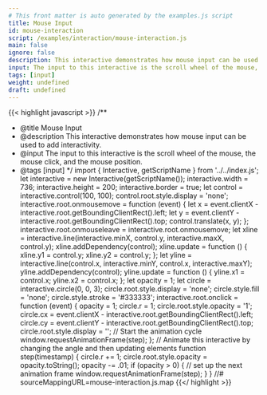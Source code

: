 ```yaml
---
# This front matter is auto generated by the examples.js script
title: Mouse Input
id: mouse-interaction
script: /examples/interaction/mouse-interaction.js
main: false
ignore: false
description: This interactive demonstrates how mouse input can be used to add interactivity.
input: The input to this interactive is the scroll wheel of the mouse, the mouse click, and the mouse position.
tags: [input]
weight: undefined
draft: undefined
---
```


{{< highlight javascript >}}
/**
* @title Mouse Input
* @description This interactive demonstrates how mouse input can be used to add interactivity.
* @input The input to this interactive is the scroll wheel of the mouse, the mouse click, and the mouse position.
* @tags [input]
*/
import { Interactive, getScriptName } from '../../index.js';
let interactive = new Interactive(getScriptName());
interactive.width = 736;
interactive.height = 200;
interactive.border = true;
let control = interactive.control(100, 100);
control.root.style.display = 'none';
interactive.root.onmousemove = function (event) {
    let x = event.clientX - interactive.root.getBoundingClientRect().left;
    let y = event.clientY - interactive.root.getBoundingClientRect().top;
    control.translate(x, y);
};
interactive.root.onmouseleave = interactive.root.onmousemove;
let xline = interactive.line(interactive.minX, control.y, interactive.maxX, control.y);
xline.addDependency(control);
xline.update = function () {
    xline.y1 = control.y;
    xline.y2 = control.y;
};
let yline = interactive.line(control.x, interactive.minY, control.x, interactive.maxY);
yline.addDependency(control);
yline.update = function () {
    yline.x1 = control.x;
    yline.x2 = control.x;
};
let opacity = 1;
let circle = interactive.circle(0, 0, 3);
circle.root.style.display = 'none';
circle.style.fill = 'none';
circle.style.stroke = '#333333';
interactive.root.onclick = function (event) {
    opacity = 1;
    circle.r = 1;
    circle.root.style.opacity = '1';
    circle.cx = event.clientX - interactive.root.getBoundingClientRect().left;
    circle.cy = event.clientY - interactive.root.getBoundingClientRect().top;
    circle.root.style.display = '';
    // Start the animation cycle
    window.requestAnimationFrame(step);
};
// Animate this interactive by changing the angle and then updating elements
function step(timestamp) {
    circle.r += 1;
    circle.root.style.opacity = opacity.toString();
    opacity -= .01;
    if (opacity > 0) {
        // set up the next animation frame
        window.requestAnimationFrame(step);
    }
}
//# sourceMappingURL=mouse-interaction.js.map
{{</ highlight >}}

